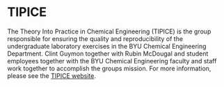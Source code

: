 # TIPICE
The Theory Into Practice in Chemical Engineering (TIPICE) is the group responsible for ensuring the quality and reproducibility of the undergraduate laboratory exercises in the BYU Chemical Engineering Department. Clint Guymon together with Rubin McDougal and student employees together with the BYU Chemical Engineering faculty and staff work together to accomplish the groups mission. For more information, please see the [TIPICE website](https://tipice.byu.edu/).